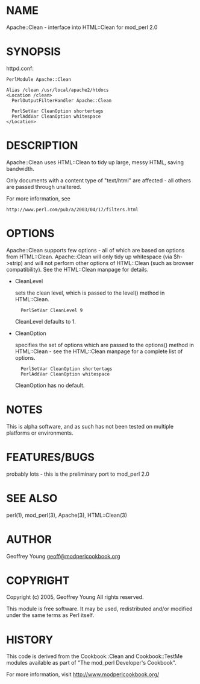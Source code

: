 # NAME 

Apache::Clean - interface into HTML::Clean for mod\_perl 2.0

# SYNOPSIS

httpd.conf:

    PerlModule Apache::Clean

    Alias /clean /usr/local/apache2/htdocs
    <Location /clean>
      PerlOutputFilterHandler Apache::Clean

      PerlSetVar CleanOption shortertags
      PerlAddVar CleanOption whitespace
    </Location>

# DESCRIPTION

Apache::Clean uses HTML::Clean to tidy up large, messy HTML, saving
bandwidth. 

Only documents with a content type of "text/html" are affected - all
others are passed through unaltered.

For more information, see

    http://www.perl.com/pub/a/2003/04/17/filters.html

# OPTIONS

Apache::Clean supports few options - all of which are based on
options from HTML::Clean.  Apache::Clean will only tidy up whitespace 
(via $h->strip) and will not perform other options of HTML::Clean
(such as browser compatibility).  See the HTML::Clean manpage for 
details.

- CleanLevel

    sets the clean level, which is passed to the level() method
    in HTML::Clean.

        PerlSetVar CleanLevel 9

    CleanLevel defaults to 1.

- CleanOption

    specifies the set of options which are passed to the options()
    method in HTML::Clean - see the HTML::Clean manpage for a complete
    list of options.

        PerlSetVar CleanOption shortertags
        PerlAddVar CleanOption whitespace

    CleanOption has no default.

# NOTES

This is alpha software, and as such has not been tested on multiple
platforms or environments.

# FEATURES/BUGS

probably lots - this is the preliminary port to mod\_perl 2.0

# SEE ALSO

perl(1), mod\_perl(3), Apache(3), HTML::Clean(3)

# AUTHOR

Geoffrey Young <geoff@modperlcookbook.org>

# COPYRIGHT

Copyright (c) 2005, Geoffrey Young
All rights reserved.

This module is free software.  It may be used, redistributed
and/or modified under the same terms as Perl itself.

# HISTORY

This code is derived from the Cookbook::Clean and
Cookbook::TestMe modules available as part of
"The mod\_perl Developer's Cookbook".

For more information, visit http://www.modperlcookbook.org/
